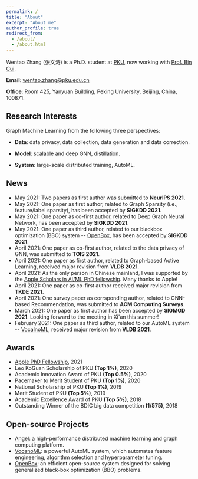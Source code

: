 ```yaml
---
permalink: /
title: "About"
excerpt: "About me"
author_profile: true
redirect_from:
  - /about/
  - /about.html
---
```


Wentao Zhang (张文涛) is a Ph.D. student at [PKU](https://www.pku.edu.cn/), now working with [Prof. Bin Cui](http://net.pku.edu.cn/~cuibin/).

**Email**: wentao.zhang@pku.edu.cn

**Office**: Room 425, Yanyuan Building, Peking University, Beijing, China, 100871.

Research Interests
---
Graph Machine Learning from the following three perspectives:
+ **Data**: data privacy, data collection, data generation and data correction.

+ **Model**: scalable and deep GNN, distillation.

+ **System**: large-scale distributed training, AutoML.

News
------
* May 2021: Two papers as first author was submitted to **NeurIPS 2021**.
* May 2021: One paper as first author, related to Graph Sparsity (i.e., feature/label sparsity), has been accepted by **SIGKDD 2021**.
* May 2021: One paper as co-first author, related to Deep Graph Neural Network, has been accepted by **SIGKDD 2021**.
* May 2021: One paper as third author, related to our blackbox optimization (BBO) system -- [OpenBox](https://open-box.readthedocs.io/en/latest/), has been accepted by **SIGKDD 2021**.
* April 2021: One paper as co-first author, related to the data privacy of GNN, was submitted to **TOIS 2021**.
* April 2021: One paper as first author, related to Graph-based Active Learning, received major revision from **VLDB 2021**.
* April 2021: As the only person in Chinese mainland, I was supported by the [Apple Scholars in AI/ML PhD fellowship](https://machinelearning.apple.com/updates/apple-scholars-aiml-2021). Many thanks to Apple!
* April 2021: One paper as co-first author received major revision from **TKDE 2021**.
* April 2021: One survey paper as corrsponding author, related to GNN-based Recommendation, was submitted to **ACM Computing Surveys**.
* March 2021: One paper as first author has been accepted by **SIGMOD 2021**. Looking forward to the meeting in Xi'an this summer!
* February 2021: One paper as third author, related to our AutoML system -- [VocalnoML](https://github.com/PKU-DAIR/soln-ml), received major revision from **VLDB 2021**.
<!-- * May-17-2020, Our paper *Individual Fairness for Graph Neural Networks: A Ranking based Approach* has been accepted by SIGKDD 2021. -->

Awards
------
* [Apple PhD Fellowship](https://machinelearning.apple.com/updates/apple-scholars-aiml-2021), 2021
* Leo KoGuan Scholarship of PKU **(Top 1%)**, 2020
* Academic Innovation Award of PKU **(Top 0.5%)**, 2020
* Pacemaker to Merit Student of PKU **(Top 1%)**, 2020
* National Scholarship of PKU **(Top 1%)**, 2019
* Merit Student of PKU **(Top 5%)**, 2019
* Academic Excellence Award of PKU **(Top 5%)**, 2018
* Outstanding Winner of the BDIC big data competition **(1/575)**, 2018



Open-source Projects
------
* [Angel](https://github.com/Angel-ML/angel): a high-performance distributed machine learning and graph computing platform.
* [VocanoML](https://pypi.org/project/soln-ml): a powerful AutoML system, which automates feature engineering, algorithm selection and hyperparameter tuning.
* [OpenBox](https://open-box.readthedocs.io/en/latest): an efficient open-source system designed for solving generalized black-box optimization (BBO) problems.
<!-- * Srimanth Tangedipalli (B.S. in Computer Science @UVa) -->
<!-- * Nitin Maddi (B.S. in Computer Science @UVa) -->

